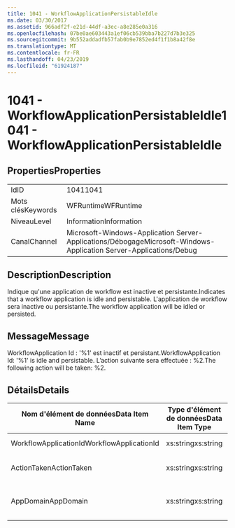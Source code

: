```yaml
---
title: 1041 - WorkflowApplicationPersistableIdle
ms.date: 03/30/2017
ms.assetid: 966adf2f-e21d-44df-a3ec-a8e285e0a316
ms.openlocfilehash: 07be0ae603443a1ef06cb539bba7b227d7b3e325
ms.sourcegitcommit: 9b552addadfb57fab0b9e7852ed4f1f1b8a42f8e
ms.translationtype: MT
ms.contentlocale: fr-FR
ms.lasthandoff: 04/23/2019
ms.locfileid: "61924187"
---
```

# <a name="1041---workflowapplicationpersistableidle"></a><span data-ttu-id="a4a26-102">1041 - WorkflowApplicationPersistableIdle</span><span class="sxs-lookup"><span data-stu-id="a4a26-102">1041 - WorkflowApplicationPersistableIdle</span></span>
## <a name="properties"></a><span data-ttu-id="a4a26-103">Properties</span><span class="sxs-lookup"><span data-stu-id="a4a26-103">Properties</span></span>  
  
|||  
|-|-|  
|<span data-ttu-id="a4a26-104">Id</span><span class="sxs-lookup"><span data-stu-id="a4a26-104">ID</span></span>|<span data-ttu-id="a4a26-105">1041</span><span class="sxs-lookup"><span data-stu-id="a4a26-105">1041</span></span>|  
|<span data-ttu-id="a4a26-106">Mots clés</span><span class="sxs-lookup"><span data-stu-id="a4a26-106">Keywords</span></span>|<span data-ttu-id="a4a26-107">WFRuntime</span><span class="sxs-lookup"><span data-stu-id="a4a26-107">WFRuntime</span></span>|  
|<span data-ttu-id="a4a26-108">Niveau</span><span class="sxs-lookup"><span data-stu-id="a4a26-108">Level</span></span>|<span data-ttu-id="a4a26-109">Information</span><span class="sxs-lookup"><span data-stu-id="a4a26-109">Information</span></span>|  
|<span data-ttu-id="a4a26-110">Canal</span><span class="sxs-lookup"><span data-stu-id="a4a26-110">Channel</span></span>|<span data-ttu-id="a4a26-111">Microsoft-Windows-Application Server-Applications/Débogage</span><span class="sxs-lookup"><span data-stu-id="a4a26-111">Microsoft-Windows-Application Server-Applications/Debug</span></span>|  
  
## <a name="description"></a><span data-ttu-id="a4a26-112">Description</span><span class="sxs-lookup"><span data-stu-id="a4a26-112">Description</span></span>  
 <span data-ttu-id="a4a26-113">Indique qu'une application de workflow est inactive et persistante.</span><span class="sxs-lookup"><span data-stu-id="a4a26-113">Indicates that a workflow application is idle and persistable.</span></span> <span data-ttu-id="a4a26-114">L'application de workflow sera inactive ou persistante.</span><span class="sxs-lookup"><span data-stu-id="a4a26-114">The workflow application will be idled or persisted.</span></span>  
  
## <a name="message"></a><span data-ttu-id="a4a26-115">Message</span><span class="sxs-lookup"><span data-stu-id="a4a26-115">Message</span></span>  
 <span data-ttu-id="a4a26-116">WorkflowApplication Id : '%1' est inactif et persistant.</span><span class="sxs-lookup"><span data-stu-id="a4a26-116">WorkflowApplication Id: '%1' is idle and persistable.</span></span>  <span data-ttu-id="a4a26-117">L’action suivante sera effectuée : %2.</span><span class="sxs-lookup"><span data-stu-id="a4a26-117">The following action will be taken: %2.</span></span>  
  
## <a name="details"></a><span data-ttu-id="a4a26-118">Détails</span><span class="sxs-lookup"><span data-stu-id="a4a26-118">Details</span></span>  
  
|<span data-ttu-id="a4a26-119">Nom d'élément de données</span><span class="sxs-lookup"><span data-stu-id="a4a26-119">Data Item Name</span></span>|<span data-ttu-id="a4a26-120">Type d'élément de données</span><span class="sxs-lookup"><span data-stu-id="a4a26-120">Data Item Type</span></span>|<span data-ttu-id="a4a26-121">Description</span><span class="sxs-lookup"><span data-stu-id="a4a26-121">Description</span></span>|  
|--------------------|--------------------|-----------------|  
|<span data-ttu-id="a4a26-122">WorkflowApplicationId</span><span class="sxs-lookup"><span data-stu-id="a4a26-122">WorkflowApplicationId</span></span>|<span data-ttu-id="a4a26-123">xs:string</span><span class="sxs-lookup"><span data-stu-id="a4a26-123">xs:string</span></span>|<span data-ttu-id="a4a26-124">ID d'application de flux de travail</span><span class="sxs-lookup"><span data-stu-id="a4a26-124">The workflow application id</span></span>|  
|<span data-ttu-id="a4a26-125">ActionTaken</span><span class="sxs-lookup"><span data-stu-id="a4a26-125">ActionTaken</span></span>|<span data-ttu-id="a4a26-126">xs:string</span><span class="sxs-lookup"><span data-stu-id="a4a26-126">xs:string</span></span>|<span data-ttu-id="a4a26-127">Mesure qui sera prise sur l'application de workflow.</span><span class="sxs-lookup"><span data-stu-id="a4a26-127">The action that will be taken on the workflow application.</span></span>|  
|<span data-ttu-id="a4a26-128">AppDomain</span><span class="sxs-lookup"><span data-stu-id="a4a26-128">AppDomain</span></span>|<span data-ttu-id="a4a26-129">xs:string</span><span class="sxs-lookup"><span data-stu-id="a4a26-129">xs:string</span></span>|<span data-ttu-id="a4a26-130">Chaîne retournée par AppDomain.CurrentDomain.FriendlyName.</span><span class="sxs-lookup"><span data-stu-id="a4a26-130">The string returned by AppDomain.CurrentDomain.FriendlyName.</span></span>|

